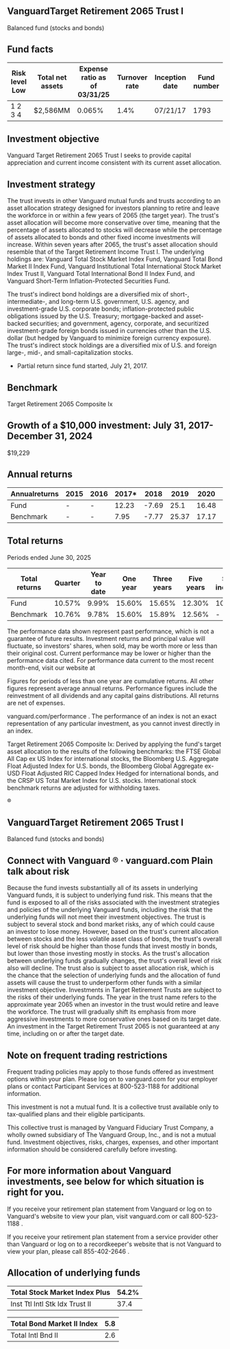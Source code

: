 ## VanguardTarget Retirement 2065 Trust I

Balanced fund (stocks and bonds)

## Fund facts

| Risk level Low   | Total net assets   | Expense ratio as of 03/31/25   | Turnover rate   | Inception date   |   Fund number |
|------------------|--------------------|--------------------------------|-----------------|------------------|---------------|
| 1 2 3 4          | $2,586MM           | 0.065%                         | 1.4%            | 07/21/17         |          1793 |

## Investment objective

Vanguard Target Retirement 2065 Trust I seeks to provide capital appreciation and current income consistent with its current asset allocation.

## Investment strategy

The trust invests in other Vanguard mutual funds and trusts according to an asset allocation strategy designed for investors planning to retire and leave the workforce in or within a few years of 2065 (the target year). The trust's asset allocation will become more conservative over time, meaning that the percentage of assets allocated to stocks will decrease while the percentage of assets allocated to bonds and other fixed income investments will increase. Within seven years after 2065, the trust's asset allocation should resemble that of the Target Retirement Income Trust I. The underlying holdings are: Vanguard Total Stock Market Index Fund, Vanguard Total Bond Market II Index Fund, Vanguard Institutional Total International Stock Market Index Trust II, Vanguard Total International Bond II Index Fund, and Vanguard Short-Term Inflation-Protected Securities Fund.

The trust's indirect bond holdings are a diversified mix of short-, intermediate-, and long-term U.S. government, U.S. agency, and investment-grade U.S. corporate bonds; inflation-protected public obligations issued by the U.S. Treasury; mortgage-backed and asset-backed securities; and government, agency, corporate, and securitized investment-grade foreign bonds issued in currencies other than the U.S. dollar (but hedged by Vanguard to minimize foreign currency exposure). The trust's indirect stock holdings are a diversified mix of U.S. and foreign large-, mid-, and small-capitalization stocks.

* Partial return since fund started, July 21, 2017.

## Benchmark

Target Retirement 2065 Composite Ix

## Growth of a $10,000 investment:  July 31, 2017-  December 31, 2024

$19,229

<!-- image -->

## Annual returns

<!-- image -->

| Annualreturns   | 2015   | 2016   |   2017* |   2018 |   2019 |   2020 |   2021 |   2022 |   2023 |   2024 |
|-----------------|--------|--------|---------|--------|--------|--------|--------|--------|--------|--------|
| Fund            | -      | -      |   12.23 |  -7.69 |  25.1  |  16.48 |  16.56 | -17.39 |  20.22 |  14.65 |
| Benchmark       | -      | -      |    7.95 |  -7.77 |  25.37 |  17.17 |  16.75 | -17.07 |  20.47 |  14.92 |

## Total returns

Periods ended June 30, 2025

| Total returns   | Quarter   | Year to date   | One year   | Three years   | Five years   | Since inception   |
|-----------------|-----------|----------------|------------|---------------|--------------|-------------------|
| Fund            | 10.57%    | 9.99%          | 15.60%     | 15.65%        | 12.30%       | 10.46%            |
| Benchmark       | 10.76%    | 9.78%          | 15.60%     | 15.89%        | 12.56%       | -                 |

The performance data shown represent past performance, which is not a guarantee of future results. Investment returns and principal value will fluctuate, so investors' shares, when sold, may be worth more or less than their original cost. Current performance may be lower or higher than the performance data cited. For performance data current to the most recent month-end, visit our website at

Figures for periods of less than one year are cumulative returns. All other figures represent average annual returns. Performance figures include the reinvestment of all dividends and any capital gains distributions. All returns are net of expenses.

vanguard.com/performance  . The performance of an index is not an exact representation of any particular investment, as you cannot invest directly in an index.

Target Retirement 2065 Composite Ix: Derived by applying the fund's target asset allocation to the results of the following benchmarks: the FTSE Global All Cap ex US Index for international stocks, the Bloomberg U.S. Aggregate Float Adjusted Index for U.S. bonds, the Bloomberg Global Aggregate ex-USD Float Adjusted RIC Capped Index Hedged for international bonds, and the CRSP US Total Market Index for U.S. stocks. International stock benchmark returns are adjusted for withholding taxes.

®

<!-- image -->

## VanguardTarget Retirement 2065 Trust I

Balanced fund (stocks and bonds)

## Connect with Vanguard   ® ·    vanguard.com Plain talk about risk

Because the fund invests substantially all of its assets in underlying Vanguard funds, it is subject to underlying fund risk. This means that the fund is exposed to all of the risks associated with the investment strategies and policies of the underlying Vanguard funds, including the risk that the underlying funds will not meet their investment objectives. The trust is subject to several stock and bond market risks, any of which could cause an investor to lose money. However, based on the trust's current allocation between stocks and the less volatile asset class of bonds, the trust's overall level of risk should be higher than those funds that invest mostly in bonds, but lower than those investing mostly in stocks. As the trust's allocation between underlying funds gradually changes, the trust's overall level of risk also will decline. The trust also is subject to asset allocation risk, which is the chance that the selection of underlying funds and the allocation of fund assets will cause the trust to underperform other funds with a similar investment objective. Investments in Target Retirement Trusts are subject to the risks of their underlying funds. The year in the trust name refers to the approximate year 2065 when an investor in the trust would retire and leave the workforce. The trust will gradually shift its emphasis from more aggressive investments to more conservative ones based on its target date. An investment in the Target Retirement Trust 2065 is not guaranteed at any time, including on or after the target date.

## Note on frequent trading restrictions

Frequent trading policies may apply to those funds offered as investment options within your plan. Please log on to   vanguard.com for your employer plans or contact Participant Services at 800-523-1188 for additional information.

This investment is not a mutual fund. It is a collective trust available only to tax-qualified plans and their eligible participants.

This collective trust is managed by Vanguard Fiduciary Trust Company, a wholly owned subsidiary of The Vanguard Group, Inc., and is not a mutual fund. Investment objectives, risks, charges, expenses, and other important information should be considered carefully before investing.

## For more information about Vanguard investments, see below for which situation is right for you.

If you receive your retirement plan statement from Vanguard or log on to Vanguard's website to view your plan, visit vanguard.com or call 800-523-1188 .

If you receive your retirement plan statement from a service provider other than Vanguard or log on to a recordkeeper's website that is not Vanguard to view your plan, please call 855-402-2646 .

## Allocation of underlying funds

| Total Stock Market Index Plus   |   54.2% |
|---------------------------------|---------|
| Inst Ttl Intl Stk Idx Trust II  |    37.4 |

<!-- image -->

<!-- image -->

| Total Bond Market II Index   |   5.8 |
|------------------------------|-------|
| Total Intl Bnd II            |   2.6 |